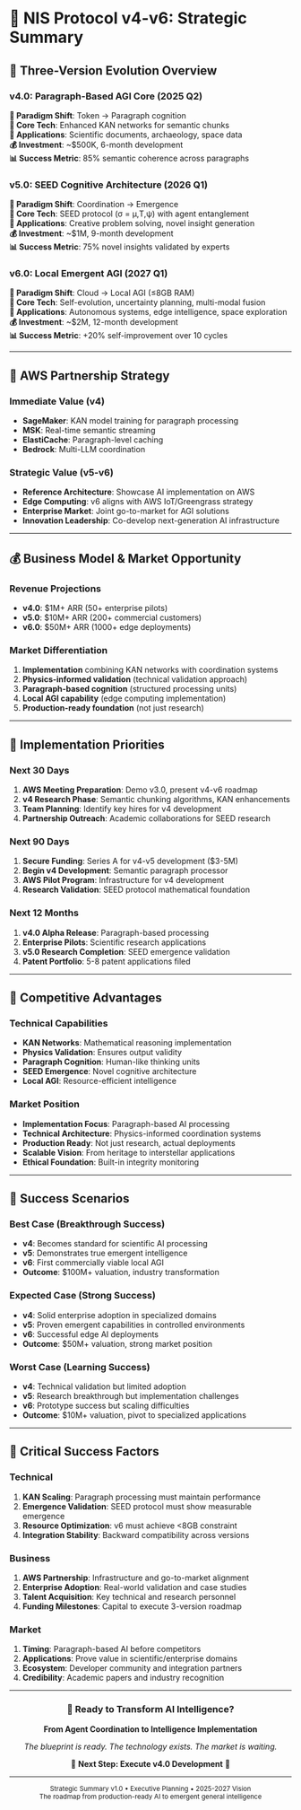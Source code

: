 # 🚀 NIS Protocol v4-v6: Strategic Summary

## 🎯 **Three-Version Evolution Overview**

### **v4.0: Paragraph-Based AGI Core (2025 Q2)**
**🧠 Paradigm Shift**: Token → Paragraph cognition  
**🔧 Core Tech**: Enhanced KAN networks for semantic chunks  
**🎯 Applications**: Scientific documents, archaeology, space data  
**💰 Investment**: ~$500K, 6-month development  
**📊 Success Metric**: 85% semantic coherence across paragraphs  

### **v5.0: SEED Cognitive Architecture (2026 Q1)**  
**🌱 Paradigm Shift**: Coordination → Emergence  
**🔧 Core Tech**: SEED protocol (σ = μ,T,ψ) with agent entanglement  
**🎯 Applications**: Creative problem solving, novel insight generation  
**💰 Investment**: ~$1M, 9-month development  
**📊 Success Metric**: 75% novel insights validated by experts  

### **v6.0: Local Emergent AGI (2027 Q1)**
**🔬 Paradigm Shift**: Cloud → Local AGI (≤8GB RAM)  
**🔧 Core Tech**: Self-evolution, uncertainty planning, multi-modal fusion  
**🎯 Applications**: Autonomous systems, edge intelligence, space exploration  
**💰 Investment**: ~$2M, 12-month development  
**📊 Success Metric**: +20% self-improvement over 10 cycles  

---

## 🏢 **AWS Partnership Strategy**

### **Immediate Value (v4)**
- **SageMaker**: KAN model training for paragraph processing
- **MSK**: Real-time semantic streaming  
- **ElastiCache**: Paragraph-level caching
- **Bedrock**: Multi-LLM coordination

### **Strategic Value (v5-v6)**
- **Reference Architecture**: Showcase AI implementation on AWS
- **Edge Computing**: v6 aligns with AWS IoT/Greengrass strategy
- **Enterprise Market**: Joint go-to-market for AGI solutions
- **Innovation Leadership**: Co-develop next-generation AI infrastructure

---

## 💰 **Business Model & Market Opportunity**

### **Revenue Projections**
- **v4.0**: $1M+ ARR (50+ enterprise pilots)
- **v5.0**: $10M+ ARR (200+ commercial customers)  
- **v6.0**: $50M+ ARR (1000+ edge deployments)

### **Market Differentiation**
1. **Implementation** combining KAN networks with coordination systems
2. **Physics-informed validation** (technical validation approach)
3. **Paragraph-based cognition** (structured processing units)
4. **Local AGI capability** (edge computing implementation)
5. **Production-ready foundation** (not just research)

---

## 🎯 **Implementation Priorities**

### **Next 30 Days**
1. **AWS Meeting Preparation**: Demo v3.0, present v4-v6 roadmap
2. **v4 Research Phase**: Semantic chunking algorithms, KAN enhancements
3. **Team Planning**: Identify key hires for v4 development
4. **Partnership Outreach**: Academic collaborations for SEED research

### **Next 90 Days**  
1. **Secure Funding**: Series A for v4-v5 development ($3-5M)
2. **Begin v4 Development**: Semantic paragraph processor
3. **AWS Pilot Program**: Infrastructure for v4 development
4. **Research Validation**: SEED protocol mathematical foundation

### **Next 12 Months**
1. **v4.0 Alpha Release**: Paragraph-based processing
2. **Enterprise Pilots**: Scientific research applications
3. **v5.0 Research Completion**: SEED emergence validation
4. **Patent Portfolio**: 5-8 patent applications filed

---

## 🌟 **Competitive Advantages**

### **Technical Capabilities**
- **KAN Networks**: Mathematical reasoning implementation
- **Physics Validation**: Ensures output validity  
- **Paragraph Cognition**: Human-like thinking units
- **SEED Emergence**: Novel cognitive architecture
- **Local AGI**: Resource-efficient intelligence

### **Market Position**
- **Implementation Focus**: Paragraph-based AI processing
- **Technical Architecture**: Physics-informed coordination systems
- **Production Ready**: Not just research, actual deployments
- **Scalable Vision**: From heritage to interstellar applications
- **Ethical Foundation**: Built-in integrity monitoring

---

## 🔮 **Success Scenarios**

### **Best Case (Breakthrough Success)**
- **v4**: Becomes standard for scientific AI processing
- **v5**: Demonstrates true emergent intelligence 
- **v6**: First commercially viable local AGI
- **Outcome**: $100M+ valuation, industry transformation

### **Expected Case (Strong Success)**
- **v4**: Solid enterprise adoption in specialized domains
- **v5**: Proven emergent capabilities in controlled environments
- **v6**: Successful edge AI deployments
- **Outcome**: $50M+ valuation, strong market position

### **Worst Case (Learning Success)**
- **v4**: Technical validation but limited adoption
- **v5**: Research breakthrough but implementation challenges
- **v6**: Prototype success but scaling difficulties  
- **Outcome**: $10M+ valuation, pivot to specialized applications

---

## 🚨 **Critical Success Factors**

### **Technical**
1. **KAN Scaling**: Paragraph processing must maintain performance
2. **Emergence Validation**: SEED protocol must show measurable emergence
3. **Resource Optimization**: v6 must achieve <8GB constraint
4. **Integration Stability**: Backward compatibility across versions

### **Business**
1. **AWS Partnership**: Infrastructure and go-to-market alignment
2. **Enterprise Adoption**: Real-world validation and case studies
3. **Talent Acquisition**: Key technical and research personnel
4. **Funding Milestones**: Capital to execute 3-version roadmap

### **Market**
1. **Timing**: Paragraph-based AI before competitors
2. **Applications**: Prove value in scientific/enterprise domains
3. **Ecosystem**: Developer community and integration partners
4. **Credibility**: Academic papers and industry recognition

---

<div align="center">
  <h3>🎯 Ready to Transform AI Intelligence?</h3>
  <p><strong>From Agent Coordination to Intelligence Implementation</strong></p>
  <p><em>The blueprint is ready. The technology exists. The market is waiting.</em></p>
  
  <p>🚀 <strong>Next Step: Execute v4.0 Development</strong> 🚀</p>
</div>

---

<div align="center">
  <sub>Strategic Summary v1.0 • Executive Planning • 2025-2027 Vision</sub><br/>
  <sub>The roadmap from production-ready AI to emergent general intelligence</sub>
</div> 